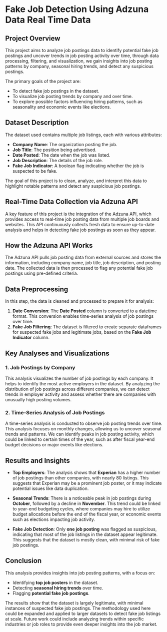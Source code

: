 # Fake Job Detection Using Adzuna Data Real Time Data

## Project Overview
This project aims to analyze job postings data to identify potential fake job postings and uncover trends in job posting activity over time, through data processing, filtering, and visualization, we gain insights into job posting patterns by company, seasonal hiring trends, and detect any suspicious postings.

The primary goals of the project are:
- To detect fake job postings in the dataset.
- To visualize job posting trends by company and over time.
- To explore possible factors influencing hiring patterns, such as seasonality and economic events like elections.

## Dataset Description
The dataset used contains multiple job listings, each with various attributes:
- **Company Name**: The organization posting the job.
- **Job Title**: The position being advertised.
- **Date Posted**: The date when the job was listed.
- **Job Description**: The details of the job role.
- **Fake Job Indicator**: A boolean flag indicating whether the job is suspected to be fake.

The goal of this project is to clean, analyze, and interpret this data to highlight notable patterns and detect any suspicious job postings.

## Real-Time Data Collection via Adzuna API
A key feature of this project is the integration of the Adzuna API, which provides access to real-time job posting data from multiple job boards and websites. This API continuously collects fresh data to ensure up-to-date analysis and helps in detecting fake job postings as soon as they appear.

## How the Adzuna API Works
The Adzuna API pulls job posting data from external sources and stores the information, including company name, job title, job description, and posting date. The collected data is then processed to flag any potential fake job postings using pre-defined criteria.

## Data Preprocessing
In this step, the data is cleaned and processed to prepare it for analysis:
1. **Date Conversion**: The **Date Posted** column is converted to a datetime format. This conversion enables time-series analysis of job postings over time.
2. **Fake Job Filtering**: The dataset is filtered to create separate dataframes for suspected fake jobs and legitimate jobs, based on the **Fake Job Indicator** column.

## Key Analyses and Visualizations

### 1. Job Postings by Company
This analysis visualizes the number of job postings by each company. It helps to identify the most active employers in the dataset. By analyzing the distribution of job postings across different companies, we can detect trends in employer activity and assess whether there are companies with unusually high posting volumes.

### 2. Time-Series Analysis of Job Postings
A time-series analysis is conducted to observe job posting trends over time. This analysis focuses on monthly changes, allowing us to uncover seasonal trends and patterns. We can identify peaks in job posting activity, which could be linked to certain times of the year, such as after fiscal year-end budget decisions or major events like elections.

## Results and Insights

- **Top Employers**: The analysis shows that **Experian** has a higher number of job postings than other companies, with nearly 80 listings. This suggests that Experian may be a prominent job poster, or it may indicate potential issues like data duplication.
  
- **Seasonal Trends**: There is a noticeable peak in job postings during **October**, followed by a decline in **November**. This trend could be linked to year-end budgeting cycles, where companies may hire to utilize budget allocations before the end of the fiscal year, or economic events such as elections impacting job activity.

- **Fake Job Detection**: Only **one job posting** was flagged as suspicious, indicating that most of the job listings in the dataset appear legitimate. This suggests that the dataset is mostly clean, with minimal risk of fake job postings.

## Conclusion

This analysis provides insights into job posting patterns, with a focus on:
- Identifying **top job posters** in the dataset.
- Detecting **seasonal hiring trends** over time.
- Flagging **potential fake job postings**.

The results show that the dataset is largely legitimate, with minimal instances of suspected fake job postings. The methodology used here could be expanded and applied to larger datasets to detect fake job listings at scale. Future work could include analyzing trends within specific industries or job roles to provide even deeper insights into the job market.
